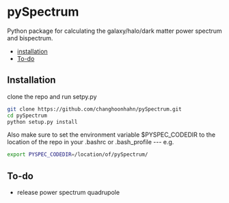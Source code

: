 # pySpectrum
Python package for calculating the galaxy/halo/dark matter power spectrum and bispectrum. 

- [installation](#installation)
- [To-do](#to-do)

## Installation
clone the repo and run setpy.py
```bash
git clone https://github.com/changhoonhahn/pySpectrum.git
cd pySpectrum
python setup.py install
```
Also make sure to set the environment variable $PYSPEC_CODEDIR to the location of the repo 
in your .bashrc or .bash_profile --- e.g. 
```bash
export PYSPEC_CODEDIR=/location/of/pySpectrum/
```

## To-do 
* release power spectrum quadrupole 
